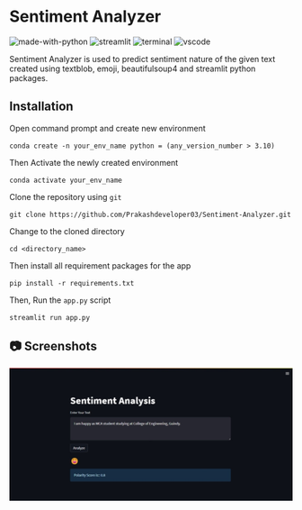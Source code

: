 # Sentiment Analyzer
![made-with-python](https://img.shields.io/badge/Made%20with-Python-1f425f.svg)
![streamlit](https://img.shields.io/badge/Streamlit-FF4B4B?&logo=streamlit&logoColor=white)
![terminal](https://img.shields.io/badge/Windows%20Terminal-4D4D4D?&logo=Windows%20terminal&logoColor=white)
![vscode](https://img.shields.io/badge/Visual_Studio_Code-0078D4?&logo=visual%20studio%20code&logoColor=white)

Sentiment Analyzer is used to predict sentiment nature of the given text created using textblob, emoji, beautifulsoup4 and streamlit python packages.

## Installation
Open command prompt and create new environment
```
conda create -n your_env_name python = (any_version_number > 3.10)
```
Then Activate the newly created environment
```
conda activate your_env_name
```
Clone the repository using `git`
```
git clone https://github.com/Prakashdeveloper03/Sentiment-Analyzer.git
```
Change to the cloned directory
```
cd <directory_name>
```
Then install all requirement packages for the app
```
pip install -r requirements.txt
```
Then, Run the `app.py` script
```
streamlit run app.py
```
## 📷 Screenshots
![output_image](markdown/interface.jpeg)